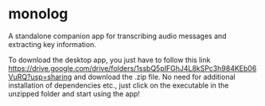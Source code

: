 # monolog
A standalone companion app for transcribing audio messages and extracting key information.

To download the desktop app, you just have to follow this link https://drive.google.com/drive/folders/1ssbQ5pIFGhJ4L8kSPc3h984KEb06VuRQ?usp=sharing and download the .zip file.
No need for additional installation of dependencies etc., just click on the executable in the unzipped folder and start using the app!
